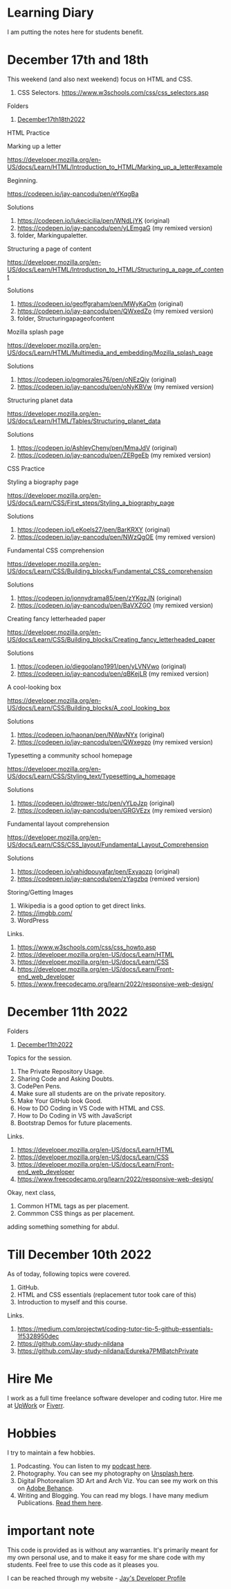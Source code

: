 # Learning Diary

I am putting the notes here for students benefit.

# December 17th and 18th

This weekend (and also next weekend) focus on HTML and CSS. 

1. CSS Selectors. https://www.w3schools.com/css/css_selectors.asp

Folders

1. [December17th18th2022](December17th18th2022)

HTML Practice

Marking up a letter 

https://developer.mozilla.org/en-US/docs/Learn/HTML/Introduction_to_HTML/Marking_up_a_letter#example

Beginning.

https://codepen.io/jay-pancodu/pen/eYKqgBa

Solutions

1. https://codepen.io/lukecicilia/pen/WNdLjYK (original)
1. https://codepen.io/jay-pancodu/pen/yLEmgaG (my remixed version)
1. folder, Markingupaletter. 

Structuring a page of content

https://developer.mozilla.org/en-US/docs/Learn/HTML/Introduction_to_HTML/Structuring_a_page_of_content

Solutions

1. https://codepen.io/geoffgraham/pen/MWyKaOm (original)
1. https://codepen.io/jay-pancodu/pen/QWxedZo (my remixed version)
1. folder, Structuringapageofcontent

Mozilla splash page

https://developer.mozilla.org/en-US/docs/Learn/HTML/Multimedia_and_embedding/Mozilla_splash_page

Solutions

1. https://codepen.io/pgmorales76/pen/oNEzQjy (original)
1. https://codepen.io/jay-pancodu/pen/oNyKBVw (my remixed version)

Structuring planet data

https://developer.mozilla.org/en-US/docs/Learn/HTML/Tables/Structuring_planet_data

Solutions

1. https://codepen.io/AshleyCheny/pen/MmaJdV (original)
1. https://codepen.io/jay-pancodu/pen/ZERgeEb (my remixed version)

CSS Practice

Styling a biography page

https://developer.mozilla.org/en-US/docs/Learn/CSS/First_steps/Styling_a_biography_page

Solutions

1. https://codepen.io/LeKoels27/pen/BarKRXY (original)
1. https://codepen.io/jay-pancodu/pen/NWzQgOE (my remixed version)

Fundamental CSS comprehension

https://developer.mozilla.org/en-US/docs/Learn/CSS/Building_blocks/Fundamental_CSS_comprehension

Solutions

1. https://codepen.io/jonnydrama85/pen/zYKgzJN (original)
1. https://codepen.io/jay-pancodu/pen/BaVXZGO (my remixed version)



Creating fancy letterheaded paper

https://developer.mozilla.org/en-US/docs/Learn/CSS/Building_blocks/Creating_fancy_letterheaded_paper

Solutions

1. https://codepen.io/diegoolano1991/pen/yLVNVwo (original)
1. https://codepen.io/jay-pancodu/pen/qBKejLR (my remixed version)

A cool-looking box

https://developer.mozilla.org/en-US/docs/Learn/CSS/Building_blocks/A_cool_looking_box

Solutions

1. https://codepen.io/haonan/pen/NWavNYx (original)
1. https://codepen.io/jay-pancodu/pen/QWxegzo (my remixed version)

Typesetting a community school homepage

https://developer.mozilla.org/en-US/docs/Learn/CSS/Styling_text/Typesetting_a_homepage

Solutions

1. https://codepen.io/dtrower-tstc/pen/vYLpJzp (original)
1. https://codepen.io/jay-pancodu/pen/GRGVEzx (my remixed version)


Fundamental layout comprehension

https://developer.mozilla.org/en-US/docs/Learn/CSS/CSS_layout/Fundamental_Layout_Comprehension

Solutions

1. https://codepen.io/vahidpouyafar/pen/Exyaozp (original)
1. https://codepen.io/jay-pancodu/pen/zYagzbq (remixed version)

Storing/Getting Images

1. Wikipedia is a good option to get direct links.
1. https://imgbb.com/
1. WordPress

Links.

1. https://www.w3schools.com/css/css_howto.asp
1. https://developer.mozilla.org/en-US/docs/Learn/HTML
1. https://developer.mozilla.org/en-US/docs/Learn/CSS
1. https://developer.mozilla.org/en-US/docs/Learn/Front-end_web_developer
1. https://www.freecodecamp.org/learn/2022/responsive-web-design/

# December 11th 2022

Folders

1. [December11th2022](December11th2022)

Topics for the session.

1. The Private Repository Usage. 
1. Sharing Code and Asking Doubts.
1. CodePen Pens.
1. Make sure all students are on the private repository.
1. Make Your GitHub look Good. 
1. How to DO Coding in VS Code with HTML and CSS.
1. How to Do Coding in VS with JavaScript
1. Bootstrap Demos for future placements.

Links.

1. https://developer.mozilla.org/en-US/docs/Learn/HTML
1. https://developer.mozilla.org/en-US/docs/Learn/CSS
1. https://developer.mozilla.org/en-US/docs/Learn/Front-end_web_developer
1. https://www.freecodecamp.org/learn/2022/responsive-web-design/

Okay, next class, 

1. Common HTML tags as per placement.
1. Commmon CSS things as per placement. 

adding something something for abdul. 

# Till December 10th 2022

As of today, following topics were covered.

1. GitHub. 
1. HTML and CSS essentials (replacement tutor took care of this)
1. Introduction to myself and this course.

Links.

1. https://medium.com/projectwt/coding-tutor-tip-5-github-essentials-1f5328950dec
1. https://github.com/Jay-study-nildana
1. https://github.com/Jay-study-nildana/Edureka7PMBatchPrivate

# Hire Me

I work as a full time freelance software developer and coding tutor. Hire me at [UpWork](https://www.upwork.com/fl/vijayasimhabr) or [Fiverr](https://www.fiverr.com/jay_codeguy). 

# Hobbies

I try to maintain a few hobbies.

1. Podcasting. You can listen to my [podcast here](https://stories.thechalakas.com/listen-to-podcast/).
1. Photography. You can see my photography on [Unsplash here](https://unsplash.com/@jay_neeruhaaku).
1. Digital Photorealism 3D Art and Arch Viz. You can see my work on this on [Adobe Behance](https://www.behance.net/vijayasimhabr).
1. Writing and Blogging. You can read my blogs. I have many medium Publications. [Read them here](https://medium.com/@vijayasimhabr).

# important note 

This code is provided as is without any warranties. It's primarily meant for my own personal use, and to make it easy for me share code with my students. Feel free to use this code as it pleases you.

I can be reached through my website - [Jay's Developer Profile](https://jay-study-nildana.github.io/developerprofile)